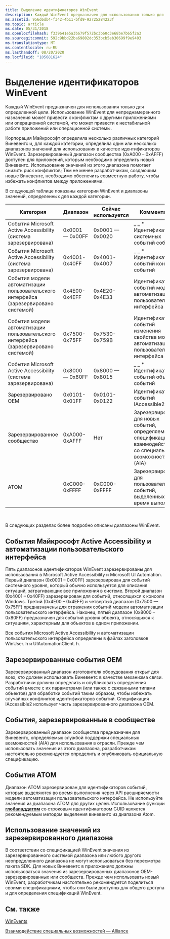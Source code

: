 ```yaml
---
title: Выделение идентификаторов WinEvent
description: Каждый WinEvent предназначен для использования только для определенной цели. Использование WinEvent для непреднамеренного назначения может привести к конфликтам с другими приложениями или операционной системой, что может привести к нестабильной работе приложений или операционной системы.
ms.assetid: 956d6db4-f342-4b11-bfd9-92725284223f
ms.topic: article
ms.date: 05/31/2018
ms.openlocfilehash: f339641e5a3b679f572bc3b60c3e68be7b65f2a3
ms.sourcegitcommit: 592c9bbd22ba69802dc353bcb5eb30699f9e9403
ms.translationtype: MT
ms.contentlocale: ru-RU
ms.lasthandoff: 08/20/2020
ms.locfileid: "105681624"
---
```

# <a name="allocation-of-winevent-ids"></a>Выделение идентификаторов WinEvent

Каждый WinEvent предназначен для использования только для определенной цели. Использование WinEvent для непреднамеренного назначения может привести к конфликтам с другими приложениями или операционной системой, что может привести к нестабильной работе приложений или операционной системы.

Корпорация Майкрософт определила несколько различных категорий Виневентс и, для каждой категории, определила один или несколько диапазонов значений для использования в качестве идентификаторов WinEvent. Зарезервированный диапазон сообщества (0xA000 – 0xAFFF) доступен для приложений, которым необходимо определить новый Виневентс. Использование значений из этого диапазона помогает снизить риск конфликтов; Тем не менее разработчикам, создающим новые Виневентс, необходимо обеспечить совместную работу, чтобы избежать конфликтов между приложениями.

В следующей таблице показаны категории WinEvent и диапазоны значений, определенных для каждой категории.



| Категория                                                | Диапазон         | Сейчас используется | Комментарии                                                                                        |
|---------------------------------------------------------|---------------|------------------|-------------------------------------------------------------------------------------------------|
| События Microsoft Active Accessibility (система зарезервирована) | 0x0001 — 0x00FF | 0x0001 — 0x0020    | \_ \_ \* Идентификаторы системных событий событий                                                                     |
| События Microsoft Active Accessibility (система зарезервирована) | 0x4001-0x40FF | 0x4001-0x4007    | \_ \_ \* Идентификаторы событий консоли событий                                                                    |
| События модели автоматизации пользовательского интерфейса (зарезервировано системой)                  | 0x4E00-0x4EFF | 0x4E20-0x4E33    | Идентификаторы событий модели автоматизации пользовательского интерфейса                                                                         |
| События модели автоматизации пользовательского интерфейса (зарезервировано системой)                  | 0x7500-0x75FF | 0x7530-0x759B    | Идентификаторы событий изменения свойства модели автоматизации пользовательского интерфейса                                                        |
| События Microsoft Active Accessibility (система зарезервирована) | 0x8000 — 0x80FF | 0x8000 — 0x8015    | \_ \_ \* Идентификаторы событий объектов событий                                                                     |
| Зарезервировано OEM                                            | 0x0101-0x01FF | 0x0101-0x0122    | Идентификаторы событий IAccessible2                                                                          |
| Зарезервированное сообщество                                      | 0xA000-0xAFFF | Нет             | Зарезервировано для новых событий, определяемых спецификациями взаимодействия со специальными возможностями (AIA) |
| ATOM                                                    | 0xC000-0xFFFF | 0xC000-0xFFFF    | Зарезервировано для пользовательских событий, выделенных во время выполнения                                                 |



 

В следующих разделах более подробно описаны диапазоны WinEvent.

## <a name="microsoft-active-accessibility-and-ui-automation-events"></a>События Майкрософт Active Accessibility и автоматизации пользовательского интерфейса

Пять диапазонов идентификаторов WinEvent зарезервированы для использования в Microsoft Active Accessibility и Microsoft UI Automation. Первый диапазон (0x0001 – 0x00FF) зарезервирован для событий системного уровня, который обычно используется для описания ситуаций, затрагивающих все приложения в системе. Второй диапазон (0x4001 – 0x40FF) зарезервирован для событий, относящихся к консоли Windows. Третий (0x4E00 – 0x4EFF) и четвертый диапазон (0x7500 — 0x75FF) предназначены для отражения событий модели автоматизации пользовательского интерфейса. Наконец, пятый диапазон (0x8000 – 0x80FF) предназначен для событий уровня объекта, относящихся к ситуациям, характерным для объектов в одном приложении.

Все события Microsoft Active Accessibility и автоматизации пользовательского интерфейса определены в файлах заголовков WinUser. h и UIAutomationClient. h.

## <a name="oem-reserved-events"></a>Зарезервированные события OEM

Зарезервированный диапазон изготовителя оборудования открыт для всех, кто должен использовать Виневентс в качестве механизма связи. Разработчики должны определить и опубликовать определения событий вместе с их параметрами (или также с связанными типами объектов) для обработки событий таким образом, чтобы избежать случайных конфликтов идентификаторов событий. Спецификация IAccessible2 использует часть зарезервированного диапазона OEM.

## <a name="community-reserved-events"></a>События, зарезервированные в сообществе

Зарезервированный диапазон сообщества предназначен для Виневентс, определяемых службой поддержки специальных возможностей (AIA) для использования в отрасли. Прежде чем использовать значения из этого диапазона, разработчикам настоятельно рекомендуется определить и опубликовать официальную спецификацию.

## <a name="atom-events"></a>События ATOM

Диапазон ATOM зарезервирован для идентификаторов событий, которые выделяются во время выполнения через API расширяемости модели автоматизации пользовательского интерфейса. Не используйте значения из диапазона ATOM для других целей. Использование функции [**глобаладдатом**](/windows/desktop/api/winbase/nf-winbase-globaladdatoma) со строковым идентификатором GUID является рекомендуемым методом выделения виневентс из диапазона Atom.

## <a name="using-values-from-a-reserved-range"></a>Использование значений из зарезервированного диапазона

В соответствии со спецификацией WinEvent значения из зарезервированного системой диапазона или любого другого неопределенного диапазона не могут использоваться без пересмотра пакета SDK. Для новых Виневентс в приложениях должны использоваться значения из зарезервированных диапазонов OEM-зарезервированных или сообществ. Прежде чем использовать новый WinEvent, разработчикам настоятельно рекомендуется поделиться своими спецификациями, чтобы они были доступны для общего доступа и для определения спецификаций WinEvent.

## <a name="related-topics"></a>См. также

<dl> <dt>

[WinEvents](winevents-infrastructure.md)
</dt> <dt>

[Взаимодействие специальных возможностей — Alliance](https://www.atia.org/)
</dt> </dl>

 

 
